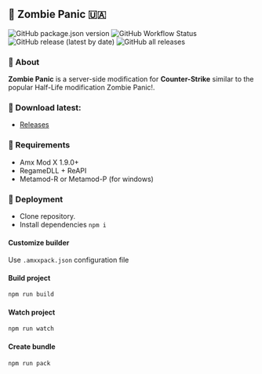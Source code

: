 ## 🧟 Zombie Panic 🇺🇦
![GitHub package.json version](https://img.shields.io/github/package-json/v/hedgefog/cs-zombie-panic)
![GitHub Workflow Status](https://img.shields.io/github/workflow/status/hedgefog/cs-zombie-panic/CI)
![GitHub release (latest by date)](https://img.shields.io/github/v/release/hedgefog/cs-zombie-panic)
![GitHub all releases](https://img.shields.io/github/downloads/hedgefog/cs-zombie-panic/total)

### 📄 About
__Zombie Panic__ is a server-side modification for __Counter-Strike__ similar to the popular Half-Life modification Zombie Panic!.

### 🔽 Download latest:
- [Releases](../../releases)

### 🔄 Requirements
- Amx Mod X 1.9.0+
- RegameDLL + ReAPI
- Metamod-R or Metamod-P (for windows)

### 🔧 Deployment
- Clone repository.
- Install dependencies `npm i`

#### Customize builder
Use `.amxxpack.json` configuration file

#### Build project

```bash
npm run build
```

#### Watch project

```bash
npm run watch
```

#### Create bundle

```bash
npm run pack
```
